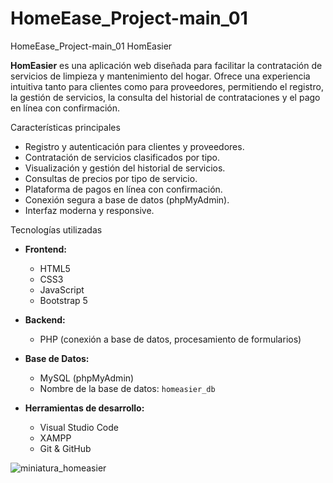 # HomeEase_Project-main_01
HomeEase_Project-main_01
HomEasier

**HomEasier** es una aplicación web diseñada para facilitar la contratación de servicios de limpieza y mantenimiento del hogar. Ofrece una experiencia intuitiva tanto para clientes como para proveedores, permitiendo el registro, la gestión de servicios, la consulta del historial de contrataciones y el pago en línea con confirmación.

Características principales

- Registro y autenticación para clientes y proveedores.
- Contratación de servicios clasificados por tipo.
- Visualización y gestión del historial de servicios.
- Consultas de precios por tipo de servicio.
- Plataforma de pagos en línea con confirmación.
- Conexión segura a base de datos (phpMyAdmin).
- Interfaz moderna y responsive.

Tecnologías utilizadas

- **Frontend:**
  - HTML5
  - CSS3
  - JavaScript
  - Bootstrap 5

- **Backend:**
  - PHP (conexión a base de datos, procesamiento de formularios)

- **Base de Datos:**
  - MySQL (phpMyAdmin)
  - Nombre de la base de datos: `homeasier_db`

- **Herramientas de desarrollo:**
  - Visual Studio Code
  - XAMPP
  - Git & GitHub
 
![miniatura_homeasier](https://github.com/user-attachments/assets/87f4f56a-5067-4797-b38d-19d5f56cbe7e)

